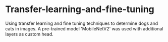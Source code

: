 # Transfer-learning-and-fine-tuning

Using transfer learning and fine tuning techniques to determine dogs and cats in images. A pre-trained model 'MobileNetV2' was used with additional layers as custom head.
